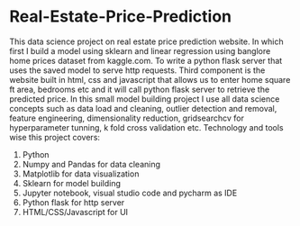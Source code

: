 # Real-Estate-Price-Prediction
This data science project on  real estate price prediction website. In which first I build a model using sklearn and linear regression using banglore home prices dataset from kaggle.com. To write a python flask server that uses the saved model to serve http requests. Third component is the website built in html, css and javascript that allows us to enter home square ft area, bedrooms etc and it will call python flask server to retrieve the predicted price. In this small model building project I use all data science concepts such as data load and cleaning, outlier detection and removal, feature engineering, dimensionality reduction, gridsearchcv for hyperparameter tunning, k fold cross validation etc. Technology and tools wise this project covers:

1. Python
2. Numpy and Pandas for data cleaning
3. Matplotlib for data visualization
4. Sklearn for model building
5. Jupyter notebook, visual studio code and pycharm as IDE
6. Python flask for http server
7. HTML/CSS/Javascript for UI
